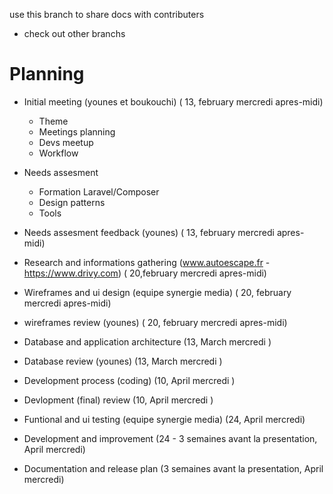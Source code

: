 use this branch to share docs with contributers  
* check out other branchs
# Planning

* Initial meeting (younes et boukouchi) ( 13, february mercredi apres-midi)
	- Theme
	- Meetings planning
	- Devs meetup
	- Workflow 
* Needs assesment 
	- Formation Laravel/Composer
	- Design patterns
	- Tools
* Needs assesment feedback (younes) ( 13, february mercredi apres-midi) 
* Research and informations gathering (www.autoescape.fr - https://www.drivy.com) ( 20,february  mercredi apres-midi) 

* Wireframes and ui design (equipe synergie media) ( 20, february mercredi apres-midi) 
* wireframes review (younes) ( 20, february mercredi apres-midi) 

* Database and application architecture (13, March mercredi )
* Database review (younes) (13, March mercredi )

* Development process (coding) (10, April mercredi )
* Devlopment (final) review (10, April mercredi )


* Funtional and ui testing (equipe synergie media) (24, April mercredi)

* Development and improvement (24 - 3 semaines avant la presentation, April mercredi)

* Documentation and release plan (3 semaines avant la presentation, April mercredi)
